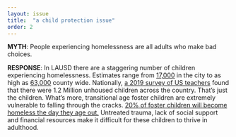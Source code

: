 ```yaml
---
layout: issue
title:  "a child protection issue"
order: 2
---
```

<strong>MYTH</strong>: People experiencing homelessness are all adults who make bad choices.

<strong>RESPONSE</strong>: In LAUSD there are a staggering number of children experiencing homelessness. Estimates range from [17,000](https://www.cbsnews.com/news/california-housing-crisis-17000-homeless-children-los-angeles-school-district/) in the city to as high as [63,000](https://www.latimes.com/local/education/la-me-skid-row-homeless-children-20161124-story.html) county wide. Nationally, [a 2019 survey of US teachers](https://www.nytimes.com/2021/01/28/opinion/homeless-america-data.html) found that there were 1.2 Million unhoused children across the country. That’s just the children. What’s more, transitional age foster children are extremely vulnerable to falling through the cracks. [20% of foster children will become homeless the day they age out.](https://finallyfamilyhomes.org/the-problem/) Untreated trauma, lack of social support and financial resources make it difficult for these children to thrive in adulthood.